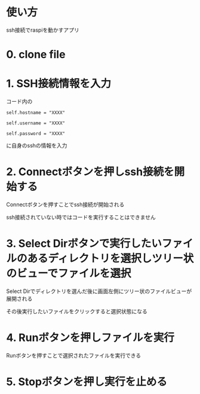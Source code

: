 # 使い方

ssh接続でraspiを動かすアプリ

# 0. clone file

# 1. SSH接続情報を入力
コード内の

    self.hostname = "XXXX"

    self.username = "XXXX"

    self.password = "XXXX"
  に自身のsshの情報を入力

# 2. Connectボタンを押しssh接続を開始する
Connectボタンを押すことでssh接続が開始される

ssh接続されていない時ではコードを実行することはできません

# 3. Select Dirボタンで実行したいファイルのあるディレクトリを選択しツリー状のビューでファイルを選択

Select Dirでディレクトリを選んだ後に画面左側にツリー状のファイルビューが展開される

その後実行したいファイルをクリックすると選択状態になる

# 4. Runボタンを押しファイルを実行

Runボタンを押すことで選択されたファイルを実行できる

# 5. Stopボタンを押し実行を止める


